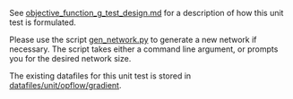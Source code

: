 See [objective_function_g_test_design.md](./tests/unit/opflow/gradient/objective_function_g_test_design.md) for a description of how this unit test is formulated.

Please use the script [gen_network.py](./tests/unit/opflow/gradient/gen_network.py) to generate a new network if necessary. The script takes either a command line argument, or prompts you for the desired network size.

The existing datafiles for this unit test is stored in [datafiles/unit/opflow/gradient](./datafiles/unit/opflow/gradient).
